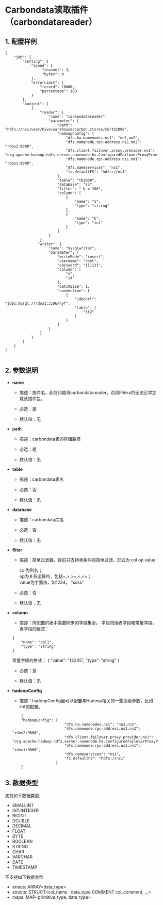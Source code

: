 # Carbondata读取插件（carbondatareader）

## 1. 配置样例

```
{
    "job": {
        "setting": {
            "speed": {
                 "channel": 3,
                 "bytes": 0
            },
            "errorLimit": {
                "record": 10000,
                "percentage": 100
            }
        },
        "content": [
            {
                "reader": {
                    "name": "carbondatareader",
                    "parameter": {
                        "path": "hdfs://ns1/user/hive/warehouse/carbon.store1/sb/tb2000",
                        "hadoopConfig": {
                            "dfs.ha.namenodes.ns1": "nn1,nn2",
                            "dfs.namenode.rpc-address.ns1.nn2": "rdos2:9000",
                            "dfs.client.failover.proxy.provider.ns1": "org.apache.hadoop.hdfs.server.namenode.ha.ConfiguredFailoverProxyProvider",
                            "dfs.namenode.rpc-address.ns1.nn1": "rdos1:9000",
                            "dfs.nameservices": "ns1",
                            "fs.defaultFS": "hdfs://ns1"
                        },
                        "table": "tb2000",
                        "database": "sb",
                        "filter": " b = 100",
                        "column": [
                            {
                                "name": "a",
                                "type": "string"
                            },
                            {
                                "name": "b",
                                "type": "int"
                            }
                        ]
                    }
                },
               "writer": {
                    "name": "mysqlwriter",
                    "parameter": {
                        "writeMode": "insert",
                        "username": "root",
                        "password": "111111",
                        "column": [
                            "v",
                            "id"
                        ],
                        "batchSize": 1,
                        "connection": [
                            {
                                "jdbcUrl": "jdbc:mysql://rdos1:3306/hyf",
                                "table": [
                                    "tt2"
                                ]
                            }
                        ]
                    }
                }
            }
        ]
    }
}


```

## 2. 参数说明

* **name**

 	* 描述：插件名，此处只能填carbondatareader，否则Flinkx将无法正常加载该插件包。
	* 必选：是 <br />

	* 默认值：无 <br />

* **path**

	* 描述：carbondata表的存储路径

	* 必选：是 <br />

	* 默认值：无 <br />

* **table**

	* 描述：carbondata表名 <br />

	* 必选：否 <br />

	* 默认值：无 <br />

* **database**

	* 描述：carbondata库名 <br />

	* 必选：否 <br />

	* 默认值：无 <br />

* **filter**

	* 描述：简单过滤器，目前只支持单条件的简单过滤，形式为 col op value<br />

      col为列名；<br />
      op为关系运算符，包括=,>,>=,<,<=；<br />
      value为字面值，如1234， "ssss" <br />

	* 必选：否 <br />

	* 默认值：无 <br />


* **column**

	* 描述：所配置的表中需要同步的字段集合。
	字段包括表字段和常量字段，<br />
	表字段的格式：
	```
	{
		"name": "col1",
		"type": "string"
	}
	```
	
	常量字段的格式：
	{
		"value": "12345",
		"type": "string"
	}


	* 必选：是 <br />

	* 默认值：无 <br />

* **hadoopConfig**

	* 描述：hadoopConfig里可以配置与Hadoop相关的一些高级参数，比如HA的配置。<br />
	
	```
		{
		"hadoopConfig": {
                            "dfs.ha.namenodes.ns1": "nn1,nn2",
                            "dfs.namenode.rpc-address.ns1.nn2": "rdos2:9000",
                            "dfs.client.failover.proxy.provider.ns1": "org.apache.hadoop.hdfs.server.namenode.ha.ConfiguredFailoverProxyProvider",
                            "dfs.namenode.rpc-address.ns1.nn1": "rdos1:9000",
                            "dfs.nameservices": "ns1",
                            "fs.defaultFS": "hdfs://ns1"
                        }
		}
	```

## 3. 数据类型

支持如下数据类型

* SMALLINT
* INT/INTEGER
* BIGINT
* DOUBLE
* DECIMAL
* FLOAT
* BYTE
* BOOLEAN
* STRING
* CHAR
* VARCHAR
* DATE
* TIMESTAMP


不支持如下数据类型

* arrays: ARRAY<data_type>
* structs: STRUCT<col_name : data_type COMMENT col_comment, ...>
* maps: MAP<primitive_type, data_type>

